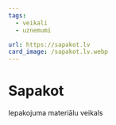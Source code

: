 ```yaml
---
tags:
  - veikali
  - uznemumi

url: https://sapakot.lv
card_image: /sapakot.lv.webp
---
```


# Sapakot

Iepakojuma materiālu veikals
